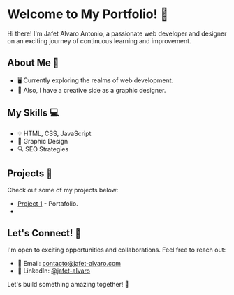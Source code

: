 # Welcome to My Portfolio! 🚀

Hi there! I'm Jafet Alvaro Antonio, a passionate web developer and designer on an exciting journey of continuous learning and improvement.

## About Me 🌟

- 🖥️ Currently exploring the realms of web development.
- 🎨 Also, I have a creative side as a graphic designer.

## My Skills 💻

- 💡 HTML, CSS, JavaScript
- 🎨 Graphic Design
- 🔍 SEO Strategies

## Projects 🚀

Check out some of my projects below:

- [Project 1]([link-to-project-1](https://jafet-alvaro.github.io/)) - Portafolio.
- 
## Let's Connect! 🤝

I'm open to exciting opportunities and collaborations. Feel free to reach out:

- 📧 Email: contacto@jafet-alvaro.com
- 📱 LinkedIn: [@jafet-alvaro](https://www.linkedin.com/in/jafet-alvaro/)

Let's build something amazing together! 🌈
